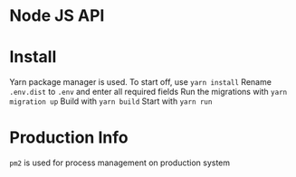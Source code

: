 Node JS API
===========

Install
=======

Yarn package manager is used.
To start off, use `yarn install`
Rename `.env.dist` to `.env` and enter all required fields
Run the migrations with `yarn migration up`
Build with `yarn build`
Start with `yarn run`


Production Info
========
`pm2` is used for process management on production system

